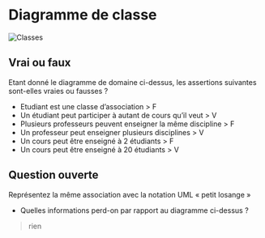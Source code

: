 # Diagramme de classe

![Classes](uml/classes.png)

## Vrai ou faux

Etant donné le diagramme de domaine ci-dessus, les assertions suivantes sont-elles vraies ou fausses ? 
- Etudiant est une classe d’association > F
- Un étudiant peut participer à autant de cours qu’il veut > V
- Plusieurs professeurs peuvent enseigner la même discipline > F
- Un professeur peut enseigner plusieurs disciplines > V
- Un cours peut être enseigné à 2 étudiants > F
- Un cours peut être enseigné à 20 étudiants  > V

## Question ouverte

Représentez la même association avec la notation UML « petit losange » 

- Quelles informations perd-on par rapport au diagramme ci-dessus ? 

> rien